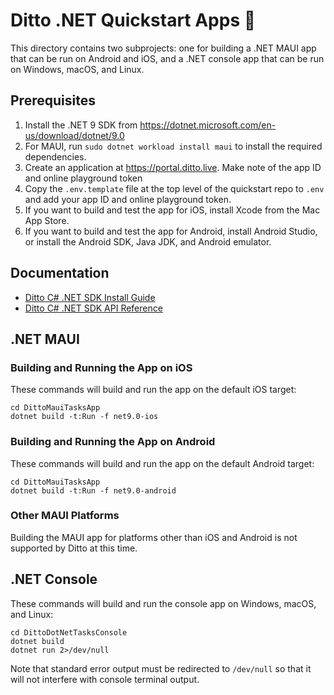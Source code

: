 # Ditto .NET Quickstart Apps 🚀

This directory contains two subprojects: one for building a .NET MAUI app that
can be run on Android and iOS, and a .NET console app that can be run on
Windows, macOS, and Linux.

## Prerequisites

1. Install the .NET 9 SDK from <https://dotnet.microsoft.com/en-us/download/dotnet/9.0>
2. For MAUI, run `sudo dotnet workload install maui` to install the required dependencies.
3. Create an application at <https://portal.ditto.live>. Make note of the app ID and online playground token
4. Copy the `.env.template` file at the top level of the quickstart repo to `.env` and add your app ID and online playground token.
5. If you want to build and test the app for iOS, install Xcode from the Mac App Store.
6. If you want to build and test the app for Android, install Android Studio, or install the Android SDK, Java JDK, and Android emulator.

## Documentation

- [Ditto C# .NET SDK Install Guide](https://docs.ditto.live/install-guides/c-sharp)
- [Ditto C# .NET SDK API Reference](https://software.ditto.live/dotnet/Ditto/4.9.1/api-reference/)

## .NET MAUI

### Building and Running the App on iOS

These commands will build and run the app on the default iOS target:

```
cd DittoMauiTasksApp
dotnet build -t:Run -f net9.0-ios
```

### Building and Running the App on Android

These commands will build and run the app on the default Android target:

```
cd DittoMauiTasksApp
dotnet build -t:Run -f net9.0-android
```

### Other MAUI Platforms

Building the MAUI app for platforms other than iOS and Android is not supported
by Ditto at this time.


## .NET Console

These commands will build and run the console app on Windows, macOS, and Linux:

```
cd DittoDotNetTasksConsole
dotnet build
dotnet run 2>/dev/null
```

Note that standard error output must be redirected to `/dev/null` so that it
will not interfere with console terminal output.
